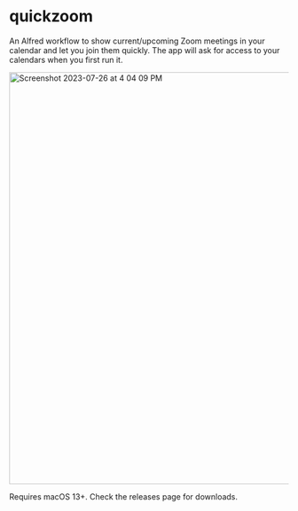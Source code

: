 # quickzoom

An Alfred workflow to show current/upcoming Zoom meetings in your calendar and let you join them quickly. The app will ask for access to your calendars when you first run it.

<img width="743" alt="Screenshot 2023-07-26 at 4 04 09 PM" src="https://github.com/galonsky/quickzoom/assets/150594/940bd29c-cf50-423e-9ad4-8c23557a323e">

Requires macOS 13+. Check the releases page for downloads.
